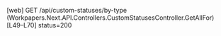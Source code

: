 [web] GET /api/custom-statuses/by-type  (Workpapers.Next.API.Controllers.CustomStatusesController.GetAllFor)  [L49–L70] status=200

